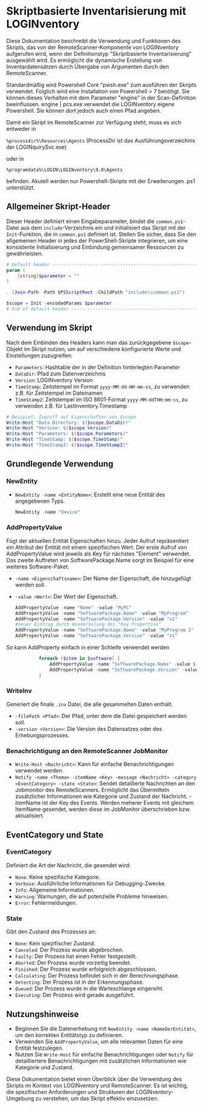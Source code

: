 # Skriptbasierte Inventarisierung mit LOGINventory

Diese Dokumentation beschreibt die Verwendung und Funktionen des Skripts, das von der RemoteScanner-Komponente von LOGINventory aufgerufen wird, wenn der Definitionstyp "Skriptbasierte Inventarisierung" ausgewählt wird. Es ermöglicht die dynamische Erstellung von Inventardatensätzen durch Übergabe von Argumenten durch den RemoteScanner.

Standardmäßig wird Powershell Core "pwsh.exe" zum ausführen der Skripts verwendet. Folglich wird eine Installation von Powershell > 7 benötigt.
Sie können dieses Verhalten mit dem Parameter "engine" in der Scan-Definition beeinflussen.
engine | pcs.exe verwendet die LOGINventory eigene Powershell. Sie können dort jedoch auch einen Pfad angeben.

Damit ein Skript im RemoteScanner zur Verfügung steht, muss es sich entweder in 

`%processdir%\Resources\Agents` (ProcessDir ist das Ausführungsverzeichnis der LOGINquirySvc.exe)

oder in 

`%programdata%\LOGIN\LOGINventory\9.0\Agents`

befinden. Akutell werden nur Powershell-Skripte mit der Erweiterungen .ps1 unterstützt.

## Allgemeiner Skript-Header

Dieser Header definiert einen Eingabeparameter, bindet die `common.ps1`-Datei aus dem `include`-Verzeichnis ein und initialisiert das Skript mit der `Init`-Funktion, die in `common.ps1` definiert ist. Stellen Sie sicher, dass Sie den allgemeinen Header in jedes der PowerShell-Skripte integrieren, um eine konsistente Initialisierung und Einbindung gemeinsamer Ressourcen zu gewährleisten.

```powershell
# Default header ----------------------------------------------------------------------
param (
    [string]$parameter = ""
)

. (Join-Path -Path $PSScriptRoot -ChildPath "include\\common.ps1")

$scope = Init -encodedParams $parameter
# End of default header ----------------------------------------------------------------------
```

## Verwendung im Skript

Nach dem Einbinden des Headers kann man das zurückgegebene `$scope`-Objekt im Skript nutzen, um auf verschiedene konfigurierte Werte und Einstellungen zuzugreifen:

- `Parameters`: Hashtable der in der Definition hinterlegten Parameter
- `DataDir`: Pfad zum Datenverzeichnis
- `Version`: LOGINventory Version
- `TimeStamp`: Zeitstempel im Format `yyyy-MM-dd-HH-mm-ss`, zu verwenden z.B. für Zeitstempel im Dateinamen
- `TimeStamp2`: Zeitstempel im ISO 8601-Format `yyyy-MM-ddTHH:mm:ss`, zu verwenden z.B. für LastInventory.Timestamp


```powershell
# Beispiel: Zugriff auf Eigenschaften von $scope
Write-Host "Data Directory: $($scope.DataDir)"
Write-Host "Version: $($scope.Version)"
Write-Host "Parameters: $($scope.Parameters)"
Write-Host "TimeStamp: $($scope.TimeStamp)"
Write-Host "TimeStamp2: $($scope.TimeStamp2)"
```


## Grundlegende Verwendung

### NewEntity

- `NewEntity -name <EntityName>`: Erstellt eine neue Entität des angegebenen Typs.

    ```powershell
    NewEntity -name "Device"
    ```

### AddPropertyValue

Fügt der aktuellen Entität Eigenschaften hinzu. Jeder Aufruf repräsentiert ein Attribut der Entität mit einem spezifischen Wert.
Der erste Aufruf von AddPropertyValue wird jeweils als Key für nächstes "Element" verwendet. Das zweite Auftreten von 
SoftwarePackage.Name sorgt im Beispiel für eine weiteres Software-Paket.

- `-name <Eigenschaftsname>`: Der Name der Eigenschaft, die hinzugefügt werden soll.
- `-value <Wert>`: Der Wert der Eigenschaft.

    ```powershell
    AddPropertyValue -name "Name" -value "MyPC"
    AddPropertyValue -name "SoftwarePackage.Name" -value "MyProgram"
    AddPropertyValue -name "SoftwarePackage.Version" -value "v1"
    #neuer Eintrag durch Wiederholung des "Key Properties"
    AddPropertyValue -name "SoftwarePackage.Name" -value "MyProgram 2"
    AddPropertyValue -name "SoftwarePackage.Version" -value "v1"
    ```
So kann AddProperty einfach in einer Schleife verwendet werden

```powershell
            foreach ($item in $software) {                          
                AddPropertyValue -name "SoftwarePackage.Name" -value $($item.Name)
                AddPropertyValue -name "SoftwarePackage.Version" -value $($item.Version)
            }
```

### WriteInv

Generiert die finale `.inv` Datei, die alle gesammelten Daten enthält.

- `-filePath <Pfad>`: Der Pfad, unter dem die Datei gespeichert werden soll.
- `-version <Version>`: Die Version des Datensatzes oder des Erhebungsprozesses.

### Benachrichtigung an den RemoteScanner JobMonitor

- `Write-Host <Nachricht>`: Kann für einfache Benachrichtigungen verwendet werden.
- `Notify -name <Thema> -itemName <Key> -message <Nachricht> -category <EventCategory> -state <State>`: Sendet detaillierte Nachrichten an den Jobmonitor des RemoteScanners. Ermöglicht das Übermitteln zusätzlicher Informationen wie Kategorie und Zustand der Nachricht. -itemName ist der Key des Events. Werden meherer Events mit gleichem ItemName gesendet, werden diese im JobMonitor überschrieben bzw. aktualisiert.

## EventCategory und State

### EventCategory

Definiert die Art der Nachricht, die gesendet wird:

- `None`: Keine spezifische Kategorie.
- `Verbose`: Ausführliche Informationen für Debugging-Zwecke.
- `Info`: Allgemeine Informationen.
- `Warning`: Warnungen, die auf potenzielle Probleme hinweisen.
- `Error`: Fehlermeldungen.

### State

Gibt den Zustand des Prozesses an:

- `None`: Kein spezifischer Zustand.
- `Canceled`: Der Prozess wurde abgebrochen.
- `Faulty`: Der Prozess hat einen Fehler festgestellt.
- `Aborted`: Der Prozess wurde vorzeitig beendet.
- `Finished`: Der Prozess wurde erfolgreich abgeschlossen.
- `Calculating`: Der Prozess befindet sich in der Berechnungsphase.
- `Detecting`: Der Prozess ist in der Erkennungsphase.
- `Queued`: Der Prozess wurde in die Warteschlange eingereiht.
- `Executing`: Der Prozess wird gerade ausgeführt.

## Nutzungshinweise

- Beginnen Sie die Datenerhebung mit `NewEntity -name <NameDerEntität>`, um den korrekten Entitätstyp zu definieren.
- Verwenden Sie `AddPropertyValue`, um alle relevanten Daten für eine Entität festzulegen.
- Nutzen Sie `Write-Host` für einfache Benachrichtigungen oder `Notify` für detailliertere Benachrichtigungen mit zusätzlichen Informationen wie Kategorie und Zustand.

Diese Dokumentation bietet einen Überblick über die Verwendung des Skripts im Kontext von LOGINventory und RemoteScanner. Es ist wichtig, die spezifischen Anforderungen und Strukturen der LOGINventory-Umgebung zu verstehen, um das Skript effektiv einzusetzen.
